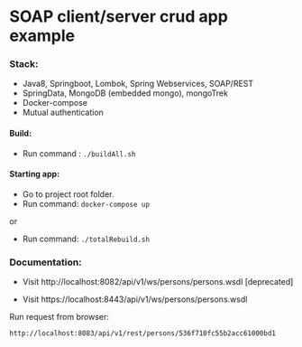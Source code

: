 # SOAP client/server crud app example

### Stack:
* Java8, Springboot, Lombok, Spring Webservices, SOAP/REST
* SpringData, MongoDB (embedded mongo), mongoTrek
* Docker-compose
* Mutual authentication

#### Build:
* Run command : `./buildAll.sh`

#### Starting app:
* Go to project root folder.
* Run command: `docker-compose up`

or

* Run command: `./totalRebuild.sh`

### Documentation:
* Visit http://localhost:8082/api/v1/ws/persons/persons.wsdl [deprecated]

* Visit https://localhost:8443/api/v1/ws/persons/persons.wsdl

Run request from browser:

`http://localhost:8083/api/v1/rest/persons/536f710fc55b2acc61000bd1`